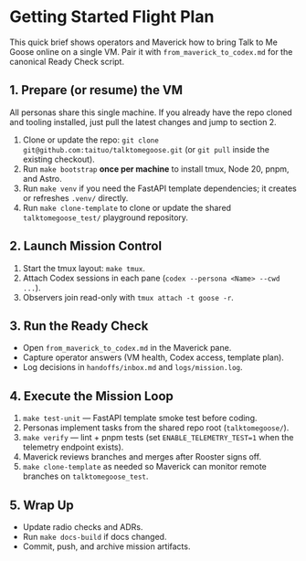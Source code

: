 # Getting Started Flight Plan

This quick brief shows operators and Maverick how to bring Talk to Me Goose
online on a single VM. Pair it with `from_maverick_to_codex.md` for the
canonical Ready Check script.

## 1. Prepare (or resume) the VM
All personas share this single machine. If you already have the repo cloned and
tooling installed, just pull the latest changes and jump to section 2.

1. Clone or update the repo: `git clone git@github.com:taituo/talktomegoose.git`
   (or `git pull` inside the existing checkout).
2. Run `make bootstrap` **once per machine** to install tmux, Node 20, pnpm, and Astro.
3. Run `make venv` if you need the FastAPI template dependencies; it creates or refreshes `.venv/` directly.
4. Run `make clone-template` to clone or update the shared `talktomegoose_test/` playground repository.

## 2. Launch Mission Control
1. Start the tmux layout: `make tmux`.
2. Attach Codex sessions in each pane (`codex --persona <Name> --cwd ...`).
3. Observers join read-only with `tmux attach -t goose -r`.

## 3. Run the Ready Check
- Open `from_maverick_to_codex.md` in the Maverick pane.
- Capture operator answers (VM health, Codex access, template plan).
- Log decisions in `handoffs/inbox.md` and `logs/mission.log`.

## 4. Execute the Mission Loop
1. `make test-unit` — FastAPI template smoke test before coding.
2. Personas implement tasks from the shared repo root (`talktomegoose/`).
3. `make verify` — lint + pnpm tests (set `ENABLE_TELEMETRY_TEST=1` when the telemetry endpoint exists).
4. Maverick reviews branches and merges after Rooster signs off.
5. `make clone-template` as needed so Maverick can monitor remote branches on `talktomegoose_test`.

## 5. Wrap Up
- Update radio checks and ADRs.
- Run `make docs-build` if docs changed.
- Commit, push, and archive mission artifacts.
